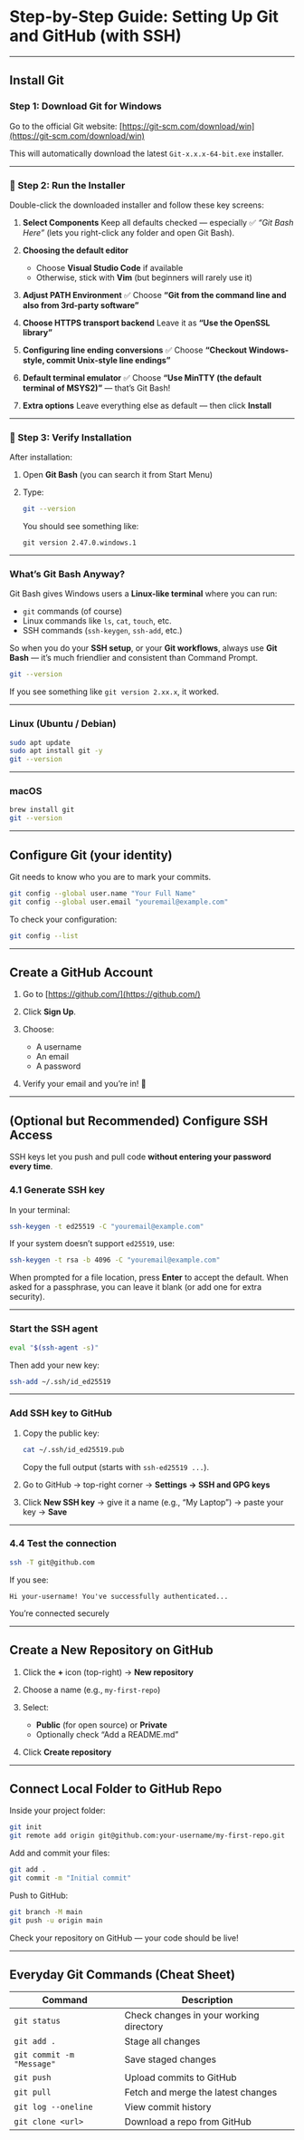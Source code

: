 # Step-by-Step Guide: Setting Up Git and GitHub (with SSH)

---

## Install Git

### Step 1: Download Git for Windows

Go to the official Git website:
 [https://git-scm.com/download/win](https://git-scm.com/download/win)

This will automatically download the latest `Git-x.x.x-64-bit.exe` installer.

---

### 🔹 Step 2: Run the Installer

Double-click the downloaded installer and follow these key screens:

1. **Select Components**
   Keep all defaults checked — especially ✅ *“Git Bash Here”* (lets you right-click any folder and open Git Bash).

2. **Choosing the default editor**

   * Choose **Visual Studio Code** if available
   * Otherwise, stick with **Vim** (but beginners will rarely use it)

3. **Adjust PATH Environment**
   ✅ Choose **“Git from the command line and also from 3rd-party software”**

4. **Choose HTTPS transport backend**
   Leave it as **“Use the OpenSSL library”**

5. **Configuring line ending conversions**
   ✅ Choose **“Checkout Windows-style, commit Unix-style line endings”**

6. **Default terminal emulator**
   ✅ Choose **“Use MinTTY (the default terminal of MSYS2)”** — that’s Git Bash!

7. **Extra options**
   Leave everything else as default — then click **Install**

---

### 🔹 Step 3: Verify Installation

After installation:

1. Open **Git Bash** (you can search it from Start Menu)
2. Type:

   ```bash
   git --version
   ```

   You should see something like:

   ```
   git version 2.47.0.windows.1
   ```
---

### What’s Git Bash Anyway?

Git Bash gives Windows users a **Linux-like terminal** where you can run:

* `git` commands (of course)
* Linux commands like `ls`, `cat`, `touch`, etc.
* SSH commands (`ssh-keygen`, `ssh-add`, etc.)

So when you do your **SSH setup**, or your **Git workflows**, always use **Git Bash** — it’s much friendlier and consistent than Command Prompt.


```bash
git --version
```

If you see something like `git version 2.xx.x`, it worked.

---

### Linux (Ubuntu / Debian)

```bash
sudo apt update
sudo apt install git -y
git --version
```

---

### macOS

```bash
brew install git
git --version
```

---

## Configure Git (your identity)

Git needs to know who you are to mark your commits.

```bash
git config --global user.name "Your Full Name"
git config --global user.email "youremail@example.com"
```

To check your configuration:

```bash
git config --list
```

---

## Create a GitHub Account

1. Go to [https://github.com/](https://github.com/)
2. Click **Sign Up**.
3. Choose:

   * A username
   * An email
   * A password
4. Verify your email and you’re in! 🎊

---

## (Optional but Recommended) Configure SSH Access

SSH keys let you push and pull code **without entering your password every time**.

### 4.1 Generate SSH key

In your terminal:

```bash
ssh-keygen -t ed25519 -C "youremail@example.com"
```

If your system doesn’t support `ed25519`, use:

```bash
ssh-keygen -t rsa -b 4096 -C "youremail@example.com"
```

When prompted for a file location, press **Enter** to accept the default.
When asked for a passphrase, you can leave it blank (or add one for extra security).

---

### Start the SSH agent

```bash
eval "$(ssh-agent -s)"
```

Then add your new key:

```bash
ssh-add ~/.ssh/id_ed25519
```

---

### Add SSH key to GitHub

1. Copy the public key:

   ```bash
   cat ~/.ssh/id_ed25519.pub
   ```

   Copy the full output (starts with `ssh-ed25519 ...`).

2. Go to GitHub → top-right corner → **Settings → SSH and GPG keys**

3. Click **New SSH key** → give it a name (e.g., “My Laptop”) → paste your key → **Save**

---

### 4.4 Test the connection

```bash
ssh -T git@github.com
```

If you see:

```
Hi your-username! You've successfully authenticated...
```

You’re connected securely

---

## Create a New Repository on GitHub

1. Click the **+** icon (top-right) → **New repository**
2. Choose a name (e.g., `my-first-repo`)
3. Select:

   * **Public** (for open source) or **Private**
   * Optionally check “Add a README.md”
4. Click **Create repository**

---

## Connect Local Folder to GitHub Repo

Inside your project folder:

```bash
git init
git remote add origin git@github.com:your-username/my-first-repo.git
```

Add and commit your files:

```bash
git add .
git commit -m "Initial commit"
```

Push to GitHub:

```bash
git branch -M main
git push -u origin main
```

Check your repository on GitHub — your code should be live!

---

## Everyday Git Commands (Cheat Sheet)

| Command                   | Description                             |
| ------------------------- | --------------------------------------- |
| `git status`              | Check changes in your working directory |
| `git add .`               | Stage all changes                       |
| `git commit -m "Message"` | Save staged changes                     |
| `git push`                | Upload commits to GitHub                |
| `git pull`                | Fetch and merge the latest changes      |
| `git log --oneline`       | View commit history                     |
| `git clone <url>`         | Download a repo from GitHub             |